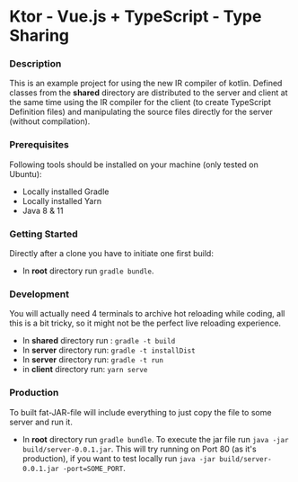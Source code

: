 # Ktor - Vue.js + TypeScript - Type Sharing

### Description
This is an example project for using the new IR compiler of kotlin. Defined classes
from the <b>shared</b> directory are distributed to the server and client at the same time using the IR compiler for the client (to create TypeScript Definition files)
and manipulating the source files directly for the server (without compilation).

### Prerequisites
Following tools should be installed on your machine (only tested on Ubuntu):
- Locally installed Gradle
- Locally installed Yarn
- Java 8 & 11

### Getting Started
Directly after a clone you have to initiate one first build:
- In <b>root</b> directory run `gradle bundle`.

### Development

You will actually need 4 terminals to archive hot reloading while coding, all this is a bit tricky, so it might not be the perfect live reloading experience.

- In <b>shared</b> directory run : `gradle -t build`
- In <b>server</b> directory run: `gradle -t installDist`
- In <b>server</b> directory run: `gradle -t run`
- in <b>client</b> directory run: `yarn serve`

### Production
To built fat-JAR-file will include everything to just copy the file to some server and run it.
-  In <b>root</b> directory run `gradle bundle`.
To execute the jar file run `java -jar build/server-0.0.1.jar`. This will try running on Port 80 (as it's production),
  if you want to test locally run `java -jar build/server-0.0.1.jar -port=SOME_PORT`. 
